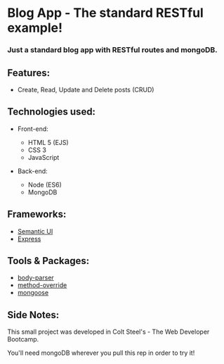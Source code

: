 # Blog App - The standard RESTful example!

### Just a standard blog app with RESTful routes and mongoDB.

## Features:

- Create, Read, Update and Delete posts (CRUD)

## Technologies used:

- Front-end:

  - HTML 5 (EJS)
  - CSS 3
  - JavaScript

- Back-end:
  - Node (ES6)
  - MongoDB

## Frameworks:

- [Semantic UI](https://semantic-ui.com/)
- [Express](https://expressjs.com/)

## Tools & Packages:

- [body-parser](https://www.npmjs.com/package/body-parser)
- [method-override](https://www.npmjs.com/package/method-override)
- [mongoose](https://www.npmjs.com/package/mongoose)

## Side Notes:

This small project was developed in Colt Steel's - The Web Developer Bootcamp.

You'll need mongoDB wherever you pull this rep in order to try it!

